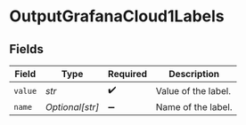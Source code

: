 # OutputGrafanaCloud1Labels


## Fields

| Field               | Type                | Required            | Description         |
| ------------------- | ------------------- | ------------------- | ------------------- |
| `value`             | *str*               | :heavy_check_mark:  | Value of the label. |
| `name`              | *Optional[str]*     | :heavy_minus_sign:  | Name of the label.  |